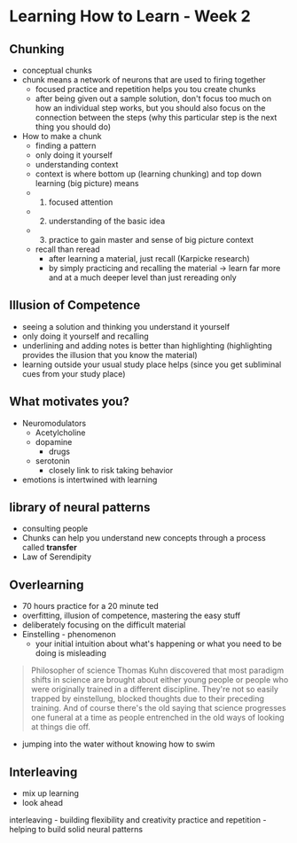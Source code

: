 # Learning How to Learn - Week 2

## Chunking

- conceptual chunks
- chunk means a network of neurons that are used to firing together
    - focused practice and repetition helps you tou create chunks
    - after being given out a sample solution, don't focus too much on how an individual step works, but you should also focus on the connection between the steps (why this particular step is the next thing you should do)
- How to make a chunk
    - finding a pattern
    - only doing it yourself 
    - understanding context
    - context is where bottom up (learning chunking) and top down learning (big picture) means
    - 1. focused attention
    - 2. understanding of the basic idea
    - 3. practice to gain master and sense of big picture context
    - recall than reread
        - after learning a material, just recall (Karpicke research)
        - by simply practicing and recalling the material -> learn far more and at a much deeper level than just rereading only

## Illusion of Competence
- seeing a solution and thinking you understand it yourself
- only doing it yourself and recalling 
- underlining and adding notes is better than highlighting (highlighting provides the illusion that you know the material)
- learning outside your usual study place helps (since you get subliminal cues from your study place)

## What motivates you?
- Neuromodulators
    - Acetylcholine
    - dopamine
        - drugs
    - serotonin
        - closely link to risk taking behavior
- emotions is intertwined with learning

## library of neural patterns
- consulting people
- Chunks can help you understand new concepts through a process called **transfer**
- Law of Serendipity

## Overlearning
- 70 hours practice for a 20 minute ted
- overfitting, illusion of competence, mastering the easy stuff
- deliberately focusing on the difficult material
- Einstelling - phenomenon 
    -  your initial intuition about what's happening or what you need to be doing is misleading
> Philosopher of science Thomas Kuhn discovered that most paradigm shifts in science are brought about either young people or people who were originally trained in a different discipline. They're not so
easily trapped by einstellung, blocked thoughts due to their preceding training. And of course there's the old saying that science progresses one funeral at a time
as people entrenched in the old ways of looking at things die off. 
- jumping into the water without knowing how to swim

## Interleaving
- mix up learning
- look ahead

interleaving - building flexibility and creativity
practice and repetition - helping to build solid neural patterns